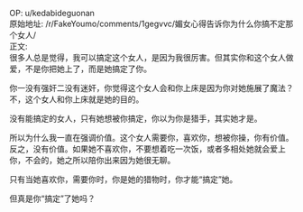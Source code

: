 
OP: u/kedabideguonan  
原始地址: /r/FakeYoumo/comments/1gegvvc/媚女心得告诉你为什么你搞不定那个女人/  
正文:  
很多人总是觉得，我可以搞定这个女人，是因为我很厉害。但其实你和这个女人做爱，不是你把她上了，而是她搞定了你。

你一没有强奸二没有迷奸，你觉得这个女人会和你上床是因为你对她施展了魔法？不，这个女人和你上床就是她的目的。

没有能搞定的女人，只有她想被你搞定，你以为你是猎手，其实她才是。

所以为什么我一直在强调价值。这个女人需要你，喜欢你，想被你操，你有价值。反之，没有价值。如果她不喜欢你，不要想着吃一次饭，或者多相处她就会爱上你，不会的，她之所以陪你出来因为她很无聊。

只有当她喜欢你，需要你时，你是她的猎物时，你才能“搞定”她。

但真是你“搞定”了她吗？









